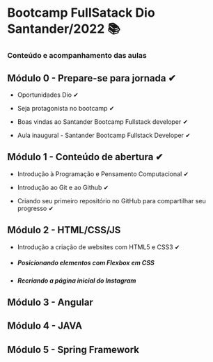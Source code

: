 # Bootcamp FullSatack Dio Santander/2022 📚

### Conteúdo e acompanhamento das aulas

 ## Módulo 0 - Prepare-se para jornada ✔

- Oportunidades Dio ✔

- Seja protagonista no bootcamp ✔

- Boas vindas ao Santander Bootcamp Fullstack developer ✔

- Aula inaugural - Santander Bootcamp Fullstack Developer ✔

  

 ## Módulo 1 - Conteúdo de abertura ✔

- Introdução à Programação e Pensamento Computacional ✔

- Introdução ao Git e ao Github ✔

- Criando seu primeiro repositório no GitHub para compartilhar seu progresso ✔

  

 ## Módulo 2 - HTML/CSS/JS

- Introdução a criação de websites com HTML5 e CSS3 ✔

- ##### Posicionando elementos com Flexbox em CSS

- ##### Recriando a página inicial do Instagram

  

 ## Módulo 3 - Angular

 ## Módulo 4 - JAVA

 ## Módulo 5 - Spring Framework

